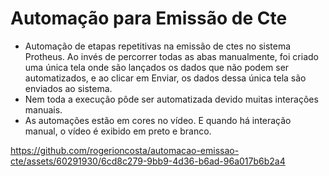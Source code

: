 # Automação para Emissão de Cte
* Automação de etapas repetitivas na emissão de ctes no sistema Protheus. Ao invés de percorrer todas as abas manualmente, foi criado uma única tela onde são lançados os dados que não podem ser automatizados, e ao clicar em Enviar, os dados dessa única tela são enviados ao sistema.
* Nem toda a execução pôde ser automatizada devido muitas interações manuais.
* As automações estão em cores no vídeo. E quando há interação manual, o vídeo é exibido em preto e branco.

https://github.com/rogerioncosta/automacao-emissao-cte/assets/60291930/6cd8c279-9bb9-4d36-b6ad-96a017b6b2a4

